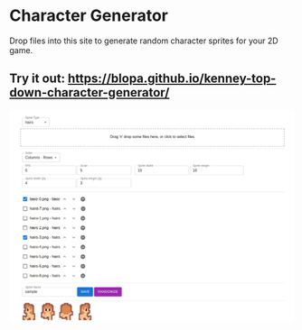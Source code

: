 # Character Generator
Drop files into this site to generate random character sprites for your 2D game.

## Try it out: https://blopa.github.io/kenney-top-down-character-generator/

![ScreenShot](https://raw.githubusercontent.com/blopa/kenney-top-down-character-generator/main/screenshots/screenshot.png)
